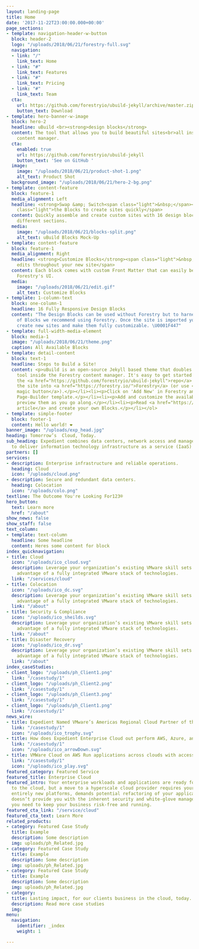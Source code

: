 ```yaml
---
layout: landing-page
title: Home
date: '2017-11-22T23:00:00.000+00:00'
page_sections:
- template: navigation-header-w-button
  block: header-2
  logo: "/uploads/2018/06/21/forestry-full.svg"
  navigation:
  - link: "/"
    link_text: Home
  - link: "#"
    link_text: Features
  - link: "#"
    link_text: Pricing
  - link: "#"
    link_text: Team
  cta:
    url: https://github.com/forestryio/ubuild-jekyll/archive/master.zip
    button_text: Download
- template: hero-banner-w-image
  block: hero-2
  headline: uBuild <br><strong>design blocks</strong>
  content: The tool that allows you to build beautiful sites<br>all inside Forestry's
    content manager.
  cta:
    enabled: true
    url: https://github.com/forestryio/ubuild-jekyll
    button_text: 'See on GitHub '
  image:
    image: "/uploads/2018/06/21/product-shot-1.png"
    alt_text: Product Shot
  background_image: "/uploads/2018/06/21/hero-2-bg.png"
- template: content-feature
  block: feature-1
  media_alignment: Left
  headline: <strong>Swap &amp; Switch<span class="light">&nbsp;</span></strong><span
    class="light">the Blocks to create sites quickly</span>
  content: Quickly assemble and create custom sites with 16 design blocks for seven
    different sections.
  media:
    image: "/uploads/2018/06/21/blocks-split.png"
    alt_text: uBuild Blocks Mock-Up
- template: content-feature
  block: feature-1
  media_alignment: Right
  headline: <strong>Customize Blocks</strong><span class="light">&nbsp;to make quick
    edits throughout your new site</span>
  content: Each block comes with custom Front Matter that can easily be edited in
    Forestry's UI.
  media:
    image: "/uploads/2018/06/21/edit.gif"
    alt_text: Customize Blocks
- template: 1-column-text
  block: one-column-1
  headline: 16 Fully Responsive Design Blocks
  content: "The Design Blocks can be used without Forestry but to harness the power
    of Blocks we recommend using Forestry. Once the site is imported you can immediately
    create new sites and make them fully customizable. \U0001F447"
- template: full-width-media-element
  block: media-1
  image: "/uploads/2018/06/21/theme.png"
  caption: All Available Blocks
- template: detail-content
  block: text-1
  headline: Steps to Build a Site!
  content: <p>uBuild is an open-source Jekyll based theme that doubles as a builder
    tool inside the Forestry content manager. It's easy to get started!</p><ol><li><p>Fork
    the <a href="https://github.com/forestryio/ubuild-jekyll">repo</a> and import
    the site into <a href="https://forestry.io/">Forestry</a> (or use <a href="https://forestry.io/blog/ubuild-a-new-theme-for-static-sites-using-blocks#even-quicker-start">our
    magic button</a>).</p></li><li><p>Click on 'Add New' in Forestry and select the
    Page-Builder template.</p></li><li><p>Add and customize the available Blocks and
    preview them as you go along.</p></li><li><p>Read <a href="https://forestry.io/blog/ubuild-a-new-theme-for-static-sites-using-blocks/">our
    article</a> and create your own Blocks.</p></li></ol>
- template: simple-footer
  block: footer-1
  content: Hello world! ❤︎
banner_image: "/uploads/exp_head.jpg"
heading: Tomorrow’s  Cloud, Today.
sub_heading: Expedient combines data centers, network access and managed services
  to deliver information technology infrastructure as a service (IaaS) solutions.
partners: []
services:
- description: Enterprise infrastructure and reliable operations.
  heading: Cloud
  icon: "/uploads/cloud.png"
- description: Secure and redundant data centers.
  heading: Colocation
  icon: "/uploads/colo.png"
textline: The Outcome You're Looking For123®
hero_button:
  text: Learn more
  href: "/about"
show_news: false
show_staff: false
text_column:
- template: text-column
  headline: Some headline
  content: Heres some content for block
index_quicknavigation:
- title: Cloud
  icon: "/uploads/ico_cloud.svg"
  description: Leverage your organization’s existing VMware skill sets while taking
    advantage of a fully integrated VMware stack of technologies.
  link: "/services/cloud"
- title: Colocation
  icon: "/uploads/ico_dc.svg"
  description: Leverage your organization’s existing VMware skill sets while taking
    advantage of a fully integrated VMware stack of technologies.
  link: "/about"
- title: Security & Compliance
  icon: "/uploads/ico_sheilds.svg"
  description: Leverage your organization’s existing VMware skill sets while taking
    advantage of a fully integrated VMware stack of technologies.
  link: "/about"
- title: Disaster Recovery
  icon: "/uploads/ico_dr.svg"
  description: Leverage your organization’s existing VMware skill sets while taking
    advantage of a fully integrated VMware stack of technologies.
  link: "/about"
index_caseStudies:
- client_logo: "/uploads/ph_Client1.png"
  link: "/casestudy/1"
- client_logo: "/uploads/ph_Client2.png"
  link: "/casestudy/1"
- client_logo: "/uploads/ph_Client3.png"
  link: "/casestudy/1"
- client_logo: "/uploads/ph_Client1.png"
  link: "/casestudy/1"
news_wire:
- title: Expedient Named VMware’s Americas Regional Cloud Partner of the Year
  link: "/casestudy/1"
  icon: "/uploads/ico_trophy.svg"
- title: How does Expedient Enterprise Cloud out perform AWS, Azure, and Rackspace?
  link: "/casestudy/1"
  icon: "/uploads/ico_arrowDown.svg"
- title: VMWare Cloud on AWS Run applications across clouds with access to AWS services
  link: "/casestudy/1"
  icon: "/uploads/ico_play.svg"
featured_category: Featured Service
featured_title: Enterprise Cloud
featured_intro: Your enterprise workloads and applications are ready for a migration
  to the cloud, but a move to a hyperscale cloud provider requires your teams to learn
  entirely new platforms, demands potential refactoring of your applications, and
  doesn’t provide you with the inherent security and white-glove managed services
  you need to keep your business risk-free and running.
featured_cta_link: "/service/cloud"
featured_cta_text: Learn More
related_products:
- category: Featured Case Study
  title: Example
  description: Some description
  img: uploads/ph_Related.jpg
- category: Featured Case Study
  title: Example
  description: Some description
  img: uploads/ph_Related.jpg
- category: Featured Case Study
  title: Example
  description: Some description
  img: uploads/ph_Related.jpg
- category: 
  title: Lasting impact, for our clients business in the cloud, today.
  description: Read more case studies
  img: 
menu:
  navigation:
    identifier: _index
    weight: 1

---
```

